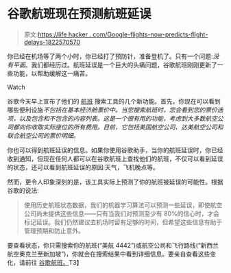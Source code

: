 # 谷歌航班现在预测航班延误

> 原文:[https://life hacker . com/Google-flights-now-predicts-flight-delays-1822570570](https://lifehacker.com/google-flights-now-predicts-flight-delays-1822570570)

你已经在机场等了两个小时，你已经打了预防针，准备登机了。只有一个问题:*没有平面*。我们都经历过。航班延误是一个巨大的头痛问题，谷歌航班刚刚更新了一些功能，以帮助缓解这一痛苦。

Watch

谷歌今天早上宣布了他们的 [航班](https://www.google.com/flights/) 搜索工具的几个新功能。首先，你现在可以看到哪些便利设施*不包括在基本经济舱票价中。当您搜索航班时，您会看到您的票价选项，以及包含和不包含的内容列表。这是一个很有用的功能，考虑到大多数航空公司都向你收取实际座位的所有费用。目前，它包括美国航空公司、达美航空公司和联合航空公司的票价明细。*

你也可以得到航班延误的信息。如果你使用谷歌助手，当你的航班延误时，你已经收到通知，但现在任何人都可以在谷歌航班上查找他们的航班，不仅可以看到延误的状态，还可以看到航班延误的原因:天气，飞机晚点等。

然而，更令人印象深刻的是，该工具实际上预测了你的航班被延误的可能性。根据谷歌的说法:

> 使用历史航班状态数据，我们的机器学习算法可以预测一些延误，即使航空公司尚未提供这些信息——只有当我们对预测至少有 80%的信心时，才会标记延误。我们仍然建议去机场时留有足够的时间，但希望这些信息有助于管理预期和防止意外。

要查看状态，你只需搜索你的航班(“美航 4442”)或航空公司和飞行路线(“新西兰航空奥克兰至新加坡”)，你就会在搜索结果中看到详细信息。要亲自查看这些变化，请前往 [谷歌航班。](https://www.google.com/flights/)T3】